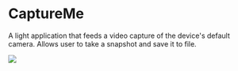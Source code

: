 # CaptureMe
A light application that feeds a video capture of the device's default camera.  Allows user to take a snapshot and save it to file.

![](https://t3.ftcdn.net/jpg/00/98/21/32/500_F_98213202_1c7adUq7icFiyHg4ndOrQrRHyRCZ6UJy.jpg)
